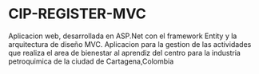 # CIP-REGISTER-MVC
Aplicacion web, desarrollada en ASP.Net con el framework Entity y la arquitectura de diseño MVC. Aplicacion para la gestion de las actividades que realiza el area de bienestar al aprendiz del centro para la industria petroquimica de la ciudad de Cartagena,Colombia
